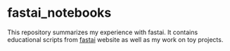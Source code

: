 # fastai_notebooks

This repository summarizes my experience with fastai. It contains educational scripts from [fastai](https://course.fast.ai/) website as well as my work on toy projects.
